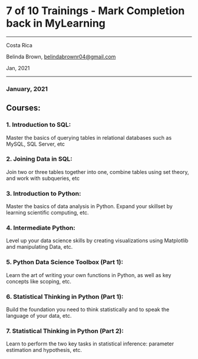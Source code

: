 # 7 of 10 Trainings - Mark Completion back in MyLearning

----------

Costa Rica

Belinda Brown, belindabrownr04@gmail.com

Jan, 2021

----------

### January, 2021

## Courses:
### 1. Introduction to SQL:

Master the basics of querying tables in relational databases such as MySQL, SQL Server, etc

### 2. Joining Data in SQL:

Join two or three tables together into one, combine tables using set theory, and work with subqueries, etc

### 3. Introduction to Python:

Master the basics of data analysis in Python. Expand your skillset by learning scientific computing, etc.

### 4. Intermediate Python:

Level up your data science skills by creating visualizations using Matplotlib and manipulating Data, etc.

### 5. Python Data Science Toolbox (Part 1):

Learn the art of writing your own functions in Python, as well as key concepts like scoping, etc.

### 6. Statistical Thinking in Python (Part 1):

Build the foundation you need to think statistically and to speak the language of your data, etc.

### 7. Statistical Thinking in Python (Part 2):

Learn to perform the two key tasks in statistical inference: parameter estimation and hypothesis, etc.


